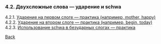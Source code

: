 ### 4.2. Двухсложные слова — ударение и schwa
4.2.1. [Ударение на первом слоге — практика (например, mother, happy)](4.2/4.2.1.md)
4.2.2. [Ударение на втором слоге — практика (например, begin, today)](4.2/4.2.2.md)
4.2.3. [Использование schwa в безударных слогах — практика](4.2/4.2.3.md)

[Back](../README.md)
